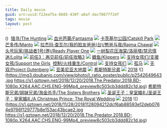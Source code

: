```yaml
---
title: Daily movie
guid: urn:uuid:f22eaf5a-8b05-430f-a8af-dacf8677f24f
tags: movie
layout: post
---
```


()
![]()
[猎寻/The Hunting](magnet:?xt=urn:btih:badba77822c58180c49529d04021fd76a6178ebc)
![](http://img.google.com.btba.xiaoeryi.com/upload/2018/12/21/14215s36357u93.big.jpg)
[血光芭蕾/Fantasma](magnet:?xt=urn:btih:656afa3b4dd813a685f8549582beb7b18c2028f5)
![](http://img.google.com.btba.xiaoeryi.com/upload/2018/12/21/945J94531326_3.big.jpg)
[卡茨基尔公园/Catskill Park](magnet:?xt=urn:btih:1e8e0d341450c3e312be9474e11212f2181cd053)
![](http://img.google.com.btba.xiaoeryi.com/upload/2018/12/21/96535232o3541V.big.jpg)
[芒多传/Manto](magnet:?xt=urn:btih:3a165d34a3272b7d6e75c5ebde94295b60c249bd)
![](http://img.google.com.btba.xiaoeryi.com/upload/2018/12/21/49534415r43y16.big.jpg)
[拉杰玛·查瓦尔/我的脸友爸爸(台)/憨爸与我/Rajma Chawal](magnet:?xt=urn:btih:7e630b8307e4546ee88797892ebee174f367624d)
![](http://img.google.com.btba.xiaoeryi.com/upload/2018/12/21/173457j647r965.big.jpg)
[头号玩家/挑战者1号(港)/Ready Player One](magnet:?xt=urn:btih:f8f15d54bfd74294c62e9794283026c14073bce9)
![](http://img.google.com.btba.xiaoeryi.com/upload/2018/05/10/5B97155Q218623.big.jpg)
[一树梨花压海棠/洛丽塔/禁忌情迷/Lolita](magnet:?xt=urn:btih:5babc4f0d2caef2e4550e279c843370a0b84afd9)
![](http://img.google.com.btba.xiaoeryi.com/upload/2018/12/21/535636zy149566.big.jpg)
[前任3：再见前任/前任攻略3](magnet:?xt=urn:btih:f52fffe716d3c5cbd19547e7c3bf6df42b46a30c)
![](http://img.google.com.btba.xiaoeryi.com/upload/2018/03/07/828458c881U034.big.jpg)
[鳍鱼/Klippers](magnet:?xt=urn:btih:73171f93dc147debc747adfdb2ac6d17381a8bd8)
![](http://img.google.com.btba.xiaoeryi.com/upload/2018/12/21/66O476b7953451.big.jpg)
[支持女孩们/支援女孩/Support the Girls](magnet:?xt=urn:btih:a56cbb1782b04de5a983eff6184320b3d638f7d1)
![]()
[控制/火线重生/Control](magnet:?xt=urn:btih:445b3e683aed56853120699c4407cb34c2ba2d11)
![](http://img.google.com.btba.xiaoeryi.com/upload/2018/12/21/35419Il7956463.big.jpg)
[支持女孩们](ed2k://|file|支持女孩们.1080p.BD中英双字[最新电影www.66ys.tv](ED2000.COM).mp4|1417945843|606C8342734DE5EA60D3FD5275A1CB51|h=DGZ6OAUBQ3AFYYXAT3IHBCFM7JWHNNWB|/支持女孩们.1080p.BD中英双字mp4)
![](https://tu.66vod.net/2018/5344.jpg)
[孤马](ed2k://|file|孤马.1080p.BD中英双字[最新电影www.66ys.tv](ED2000.COM).mp4|1596984483|E6B1E1CC3F5F9A283E39AF51ED0D9C1B|h=243JOFI73DMPXSOABAE5VURKNLV7RIL4|/孤马.1080p.BD中英双字mp4)
![](https://tu.66vod.net/2018/5347.jpg)
[无双/Project Gutenberg](magnet:?xt=urn:btih:dad73cb4c47d8bebb3db0856c0e59674854b7b54)
![](http://img.google.com.btba.xiaoeryi.com/upload/2018/11/27/408012yR571832.big.jpg)
[亚美尼亚大地震](ed2k://|file|亚美尼亚大地震.1080p.BD中字[最新电影www.66ys.tv](ED2000.COM).mp4|1646681676|7D2F7811B19EB4FEC8C328AFEC6734A5|h=BBNNG5YEOFXJUGJZP2GGMCYKLTZEG3ZJ|/亚美尼亚大地震.1080p.BD中字.mp4)
![](http://tu1.66vod.net/xintu/bbb/rt2wkq1fi0v.jpg)
[希斯特斯兄弟](ed2k://|file|希斯特斯兄弟.1080p.BD中字[最新电影www.66ys.tv](ED2000.COM).mp4|2760998738|595C4B6D3BDBF37BEAE8659ABF7A3099|h=PNSUSOTXIT3THXAYVOFALDTR7YKQPQXJ|/希斯特斯兄弟.1080p.BD中字.mp4)
![](https://tu.66vod.net/2018/5335.jpg)
[2018](magnet:?xt=urn:btih:YULW6UHQUL53SDQ7PJSGI723TWNOMV6Q)
![](https://img3.doubanio.com/view/photo/l_ratio_poster/public/p2542649643.jpg
https://s1.gztown.net/2018/12/20/2018.The.Predator.2018.BD-1080p.X264.AAC.CHS.ENG-99Mp4_preview8c503cb3ddd82c1d.jpg)
[希斯特斯兄弟/姐妹兄弟/淘金杀手/The Sisters Brothers](magnet:?xt=urn:btih:05f7d9435bb54389af7ee3ffb4ecc143c9d5a719)
![](http://img.google.com.btba.xiaoeryi.com/upload/2018/12/20/69l7345258181O.big.jpg)
[圣诞王子：皇室婚礼/圣诞王子：皇家婚礼/A Christmas Prince: The Royal Wedding](magnet:?xt=urn:btih:e1d1447f9a83c6363dc025f64a1f85a32da43bff)
![](http://img.google.com.btba.xiaoeryi.com/upload/2018/12/20/295x49L2151855.big.jpg)
[2018](magnet:?xt=urn:btih:CCD515D96E43538B11196B7F0E76A2748914A456)
![](https://s1.gztown.net/2018/11/28/20181128094212dcf6ab88593e12deb0764e9766f129777b8e153ac43bcae2.jpg
https://s1.gztown.net/2018/12/20/2018.The.Predator.2018.BD-1080p.X264.AAC.CHS.ENG-99Mp4_preview8c503cb3ddd82c1d.jpg)
